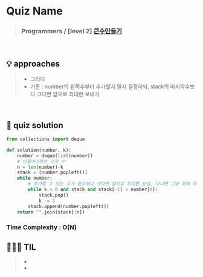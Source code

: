 # Quiz Name
> ### Programmers / [level 2] <a href = "https://school.programmers.co.kr/learn/courses/30/lessons/42883#"> 큰수만들기 </a>

<br>

## 💡 approaches
>  - 그리디
>  - 기준 : number의 왼쪽수부터 추가할지 말지 결정하되, stack의 마지막수보다 크다면 앞으로 최대한 보내기

<br>

## 🔑 quiz solution

```py
from collections import deque

def solution(number, k):
    number = deque(list(number))
    # 만들어야하는 숫자 수
    n = len(number)-k
    stack = [number.popleft()]
    while number:
        # 추가할 수 있는 수가 끝수보다 크다면 앞으로 최대한 보냄, 아니면 그냥 뒤에 추가
        while k > 0 and stack and stack[-1] < number[0]:
            stack.pop()
            k -= 1
        stack.append(number.popleft())
    return "".join(stack[:n])
```
### Time Complexity : O(N)
## 👩🏻‍🏫 TIL
>  -
>  -